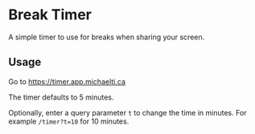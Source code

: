 # Break Timer

A simple timer to use for breaks when sharing your screen.

## Usage

Go to https://timer.app.michaelti.ca

The timer defaults to 5 minutes.

Optionally, enter a query parameter `t` to change the time in minutes. For example `/timer?t=10` for 10 minutes.
